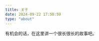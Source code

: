 ```yaml
---
title: 关于
date: 2024-09-22 17:50:59
type: "about"
---
```

<head>
  <script async src="https://npm.elemecdn.com/tzy-blog/lib/js/other/sakura.js"></script>
</head>
<p>有机会的话，在这里讲一个很长很长的故事吧。</p>
